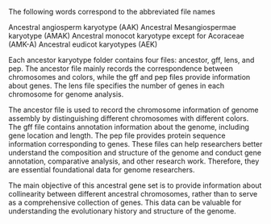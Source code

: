 
The following words correspond to the abbreviated file names

Ancestral angiosperm karyotype (AAK)
Ancestral Mesangiospermae karyotype (AMAK)
Ancestral monocot karyotype except for Acoraceae (AMK-A)
Ancestral eudicot karyotypes (AEK)

Each ancestor karyotype folder contains four files: ancestor, gff, lens, and pep. The ancestor file mainly records the correspondence between chromosomes and colors, while the gff and pep files provide information about genes. The lens file specifies the number of genes in each chromosome for genome analysis.

The ancestor file is used to record the chromosome information of genome assembly by distinguishing different chromosomes with different colors. The gff file contains annotation information about the genome, including gene location and length. The pep file provides protein sequence information corresponding to genes. These files can help researchers better understand the composition and structure of the genome and conduct gene annotation, comparative analysis, and other research work. Therefore, they are essential foundational data for genome researchers.

The main objective of this ancestral gene set is to provide information about collinearity between different ancestral chromosomes, rather than to serve as a comprehensive collection of genes. This data can be valuable for understanding the evolutionary history and structure of the genome.